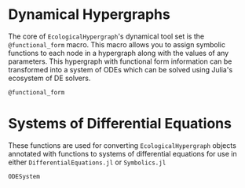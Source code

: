 # Dynamical Hypergraphs

The core of `EcologicalHypergraph`'s dynamical tool set is the `@functional_form` macro.
This macro allows you to assign symbolic functions to each node in a hypergraph along
with the values of any parameters. This hypergraph with functional form information can
be transformed into a system of ODEs which can be solved using Julia's ecosystem of DE
solvers.

```@docs
@functional_form
```

# Systems of Differential Equations

These functions are used for converting `EcologicalHypergraph` objects annotated with
functions to systems of differential equations for use in either
`DifferentialEquations.jl` or `Symbolics.jl`

```@docs
ODESystem
```